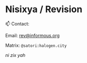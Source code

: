 # Nisixya / Revision

📫 Contact: 

Email: rev@informous.org
    
Matrix: <code>@satori:halogen.city</code>

<em>ni zix yah</em>
    
<!--
**nisixya/nisixya** is a ✨ _special_ ✨ repository because its `README.md` (this file) appears on your GitHub profile.

Here are some ideas to get you started:

- 🔭 I’m currently working on ...
- 🌱 I’m currently learning ...
- 👯 I’m looking to collaborate on ...
- 🤔 I’m looking for help with ...
- 💬 Ask me about ...
- 📫 How to reach me: ...
- 😄 Pronouns: ...
- ⚡ Fun fact: ...
-->
